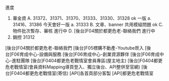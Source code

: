 進度

1. 華金資
   A. 31372、31371、31370、31333、31330、31328 ok 一版
   a. 31416、31386 今天會好一版
   a. 31333
   B. 文章、banner 共用模組問題 ok
   C. 物件批次暫存、審核 進行中
   D. [後台]F04關於都更危老-聯絡我們 進行中
2. 銷控 31312 
   
   
   
   
   
   

[後台]F04關於都更危老-聯絡我們
[後台]F05標購不動產-Youtube崁入
[後台]F06育成中心-設備與服務
[後台]F06育成中心-創業資源夥伴
[後台]F06育成中心-進駐團隊
[後台]F0404都更危老戰情室會員專區(屋主地主)
[後台]F0404都更危老戰情室(會員資料Mapping導頁登入、獨立後台、API整併至官網)
[後台]F0404都更危老戰情室(寄信)
[API]各首頁部分客製
[API]都更危老戰情室
